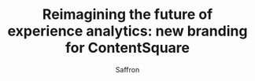 ---
layout: post
title: "Reimagining the future of experience analytics: new branding for ContentSquare"
link: "https://saffron-consultants.com/work/contentsquare"
author: "Saffron"
published_date: "N/A"
description: "Contentsquare is a global leader in digital analytics. After acquiring fellow analytics platforms Hotjar and Heap, they sought to unify their diverse tools, customer bases, and offerings into an all-in-one product and a cohesive masterbrand. We collaborated with Contentsquare to transform their brand identity, delivering a seamless experience for customers and employees alike. Their new identity marks a pivotal moment in their evolution, as they shape a new future in understanding how people engage with digital products."
language: "en"
categories: 
   - Liens
tags: "design branding"
og-tags: "design branding"
permalink: /:categories/:year/:month/:day/:title/
---